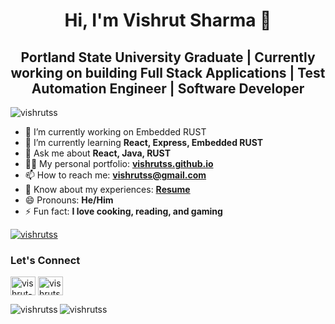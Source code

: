 <h1 align="center">Hi, I'm Vishrut Sharma 👋 </h1>
<h2 align="center">Portland State University Graduate | Currently working on building Full Stack Applications | Test Automation Engineer | Software Developer</h2>
<p align="left"> <img src="https://komarev.com/ghpvc/?username=vishrutss&label=Profile%20views&color=0e75b6&style=flat" alt="vishrutss" /> </p>

- 🔭 I’m currently working on Embedded RUST
- 🌱 I’m currently learning **React, Express, Embedded RUST**
- 💬 Ask me about **React, Java, RUST**
- 👨‍💻 My personal portfolio: **[vishrutss.github.io](https://vishrutss.github.io/)**
- 📫 How to reach me: **vishrutss@gmail.com**
- 📄 Know about my experiences: **[Resume](https://vishrutss.github.io/static/media/Resume.f7658281.pdf)**
- 😄 Pronouns: **He/Him**
- ⚡ Fun fact: **I love cooking, reading, and gaming**

<p align="left"> <a href="https://github.com/ryo-ma/github-profile-trophy"><img src="https://github-profile-trophy.vercel.app/?username=vishrutss&theme=onedark" alt="vishrutss" /></a> </p>

<h3 align="left">Let's Connect</h3>
<p align="left">
<a href="https://www.linkedin.com/in/vishrut-sharma-8703b0113/" target="blank"><img align="center" src="https://raw.githubusercontent.com/rahuldkjain/github-profile-readme-generator/master/src/images/icons/Social/linked-in-alt.svg" alt="vishrut-sharma-8703b0113" height="30" width="40" /></a>
<a href="https://leetcode.com/vishrutss/" target="blank"><img align="center" src="https://raw.githubusercontent.com/rahuldkjain/github-profile-readme-generator/master/src/images/icons/Social/leet-code.svg" alt="vishrutss" height="30" width="40" /></a>
</p>

<p><img align="left" src="https://github-readme-stats.vercel.app/api/top-langs?username=vishrutss&show_icons=true&theme=dark&locale=en&layout=compact" alt="vishrutss" /></p>

<p><img align="center" src="https://github-readme-streak-stats.herokuapp.com/?user=vishrutss&theme=dark" alt="vishrutss" /></p>
